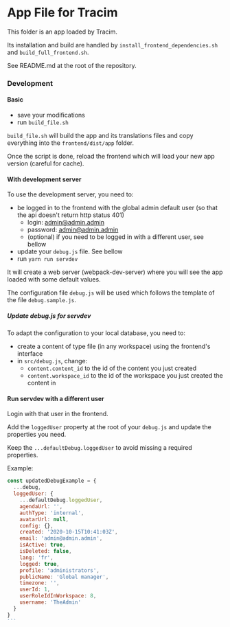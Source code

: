 # App File for Tracim

This folder is an app loaded by Tracim.

Its installation and build are handled by `install_frontend_dependencies.sh` and `build_full_frontend.sh`.

See README.md at the root of the repository.

### Development

#### Basic
- save your modifications
- run `build_file.sh`

`build_file.sh` will build the app and its translations files and copy everything into the `frontend/dist/app` folder.

Once the script is done, reload the frontend which will load your new app version (careful for cache).

#### With development server
To use the development server, you need to:
- be logged in to the frontend with the global admin default user (so that the api doesn't return http status 401)
  - login: admin@admin.admin
  - password: admin@admin.admin
  - (optional) if you need to be logged in with a different user, see bellow
- update your `debug.js` file. See bellow
- run `yarn run servdev`

It will create a web server (webpack-dev-server) where you will see the app loaded with some default values.

The configuration file `debug.js` will be used which follows the template of the file `debug.sample.js`.

##### Update debug.js for servdev
To adapt the configuration to your local database, you need to:
- create a content of type file (in any workspace) using the frontend's interface
- in `src/debug.js`, change:
  - `content.content_id` to the id of the content you just created
  - `content.workspace_id` to the id of the workspace you just created the content in

#### Run servdev with a different user
Login with that user in the frontend.

Add the `loggedUser` property at the root of your `debug.js` and update the properties you need.

Keep the `...defaultDebug.loggedUser` to avoid missing a required properties.

Example:
```` js
const updatedDebugExample = {
  ...debug,
  loggedUser: {
    ...defaultDebug.loggedUser,
    agendaUrl: '',
    authType: 'internal',
    avatarUrl: null,
    config: {},
    created: '2020-10-15T10:41:03Z',
    email: 'admin@admin.admin',
    isActive: true,
    isDeleted: false,
    lang: 'fr',
    logged: true,
    profile: 'administrators',
    publicName: 'Global manager',
    timezone: '',
    userId: 1,
    userRoleIdInWorkspace: 8,
    username: 'TheAdmin'
  }
}
```
